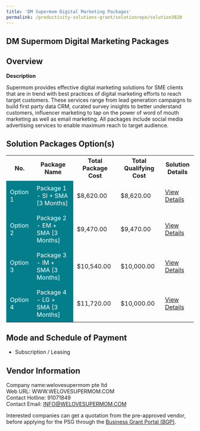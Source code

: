 ```yaml
---
title: 'DM Supermom Digital Marketing Packages'
permalink: /productivity-solutions-grant/solutionrepo/solution3820
---
```


## DM Supermom Digital Marketing Packages

## Overview

**Description**

Supermom provides effective digital marketing solutions for SME clients that are in trend with best practices of digital marketing efforts to reach target customers. These services range from lead generation campaigns to build first party data CRM, curated survey insights to better understand customers, influencer marketing to tap on the power of word of mouth marketing as well as email marketing. All packages include social media advertising services to enable maximum reach to target audience.

## Solution Packages Option(s)

<table>
<tr>
<th><b>No.</b></th>
<th><b>Package Name</b></th>
<th><b>Total Package Cost</b></th>
<th><b>Total Qualifying Cost</b></th>
<th><b>Solution Details</b></th>
</tr>
<tr>
<td style='padding: 10px; background-color: #037E8A; color: #FFFFFF;'>Option 1</td>
<td style='padding: 10px; background-color: #037E8A; color: #FFFFFF;'>Package 1 - SI + SMA [3 Months]</td>
<td style='padding: 10px;'>$8,620.00</td>
<td style='padding: 10px;'>$8,620.00</td>
<td style='padding: 10px;'><a href='/images/psg/welovesupermom_Digital_Marketing_Desensitised_Annex_3_Part_1.pdf' target='_blank'>View Details</a></td>
</tr>
<tr>
<td style='padding: 10px; background-color: #037E8A; color: #FFFFFF;'>Option 2</td>
<td style='padding: 10px; background-color: #037E8A; color: #FFFFFF;'>Package 2 - EM + SMA [3 Months]</td>
<td style='padding: 10px;'>$9,470.00</td>
<td style='padding: 10px;'>$9,470.00</td>
<td style='padding: 10px;'><a href='/images/psg/welovesupermom_Digital_Marketing_Desensitised_Annex_3_Part_2.pdf' target='_blank'>View Details</a></td>
</tr>
<tr>
<td style='padding: 10px; background-color: #037E8A; color: #FFFFFF;'>Option 3</td>
<td style='padding: 10px; background-color: #037E8A; color: #FFFFFF;'>Package 3 - IM + SMA [3 Months]</td>
<td style='padding: 10px;'>$10,540.00</td>
<td style='padding: 10px;'>$10,000.00</td>
<td style='padding: 10px;'><a href='/images/psg/welovesupermom_Digital_Marketing_Desensitised_Annex_3_Part_3.pdf' target='_blank'>View Details</a></td>
</tr>
<tr>
<td style='padding: 10px; background-color: #037E8A; color: #FFFFFF;'>Option 4</td>
<td style='padding: 10px; background-color: #037E8A; color: #FFFFFF;'>Package 4 - LG + SMA [3 Months]</td>
<td style='padding: 10px;'>$11,720.00</td>
<td style='padding: 10px;'>$10,000.00</td>
<td style='padding: 10px;'><a href='/images/psg/welovesupermom_Digital_Marketing_Desensitised_Annex_3_Part_4.pdf' target='_blank'>View Details</a></td>
</tr>
</table>

## Mode and Schedule of Payment

 - Subscription / Leasing

## Vendor Information

 Company name:welovesupermom pte ltd<br>Web URL: WWW.WELOVESUPERMOM.COM <br>Contact Hotline: 91071849<br>Contact Email: INFO@WELOVESUPERMOM.COM

Interested companies can get a quotation from the pre-approved vendor, before applying for the PSG through the <a href='https://www.businessgrants.gov.sg/' target='_blank' rel='noopener'>Business Grant Portal (BGP)</a>.

<script src="/jquery/resize-tables.js"></script>

